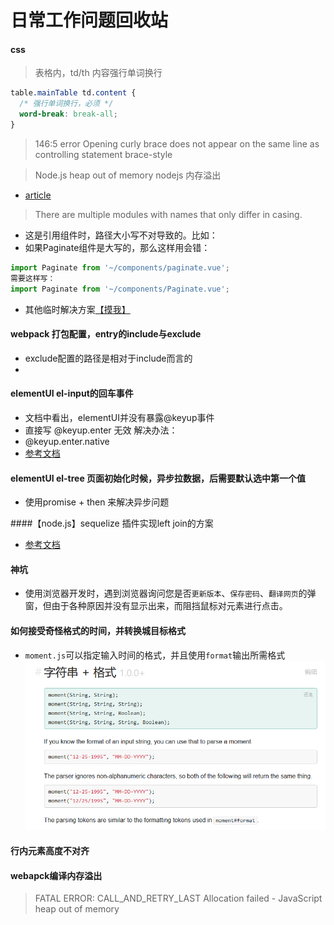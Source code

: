 # 日常工作问题回收站

#### css
> 表格内，td/th 内容强行单词换行
```css
table.mainTable td.content {
  /* 强行单词换行，必须 */
  word-break: break-all;
}
```

> 146:5   error    Opening curly brace does not appear on the same line as controlling statement  brace-style

>Node.js heap out of memory  nodejs 内存溢出
* [article](https://www.cnblogs.com/liugang-vip/p/6857595.html)

>There are multiple modules with names that only differ in casing.
* 这是引用组件时，路径大小写不对导致的。比如：
* 如果Paginate组件是大写的，那么这样用会错： 
```js
import Paginate from '~/components/paginate.vue';
需要这样写：
import Paginate from '~/components/Paginate.vue';
```
* 其他临时解决方案[【摸我】](https://blog.csdn.net/Call_me_small_pure/article/details/79169090)


#### webpack 打包配置，entry的include与exclude
* exclude配置的路径是相对于include而言的
* 

#### elementUI el-input的回车事件
* 文档中看出，elementUI并没有暴露@keyup事件
* 直接写 @keyup.enter 无效
解决办法：
* @keyup.enter.native
* [参考文档](https://cn.vuejs.org/v2/guide/migration.html#%E7%94%A8-v-on-%E7%9B%91%E5%90%AC%E5%8E%9F%E7%94%9F%E4%BA%8B%E4%BB%B6-%E5%8F%98%E6%9B%B4)

#### elementUI el-tree 页面初始化时候，异步拉数据，后需要默认选中第一个值
* 使用promise + then 来解决异步问题


####【node.js】sequelize 插件实现left join的方案
* [参考文档](https://stackoverflow.com/questions/26929911/how-to-do-a-left-join-in-sequelize-with-more-than-one-predicate-in-the-on-clause)

#### 神坑
* 使用浏览器开发时，遇到浏览器询问您是否`更新版本`、`保存密码`、`翻译网页`的弹窗，但由于各种原因并没有显示出来，而阻挡鼠标对元素进行点击。


#### 如何接受奇怪格式的时间，并转换城目标格式
* `moment.js`可以指定输入时间的格式，并且使用`format`输出所需格式
![moment](./blog_assets/moment.png)


#### 行内元素高度不对齐


#### webapck编译内存溢出
> FATAL ERROR: CALL_AND_RETRY_LAST Allocation failed - JavaScript heap out of memory
